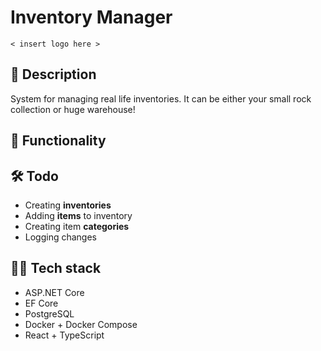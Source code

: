 # Inventory Manager

`< insert logo here >`

## 🎒 Description

System for managing real life inventories. It can be either your small rock collection or huge warehouse!

## 🚀 Functionality

## 🛠️ Todo

- Creating **inventories**
- Adding **items** to inventory
- Creating item **categories**
- Logging changes

## 🧑‍💻 Tech stack

- ASP.NET Core
- EF Core
- PostgreSQL
- Docker + Docker Compose
- React + TypeScript